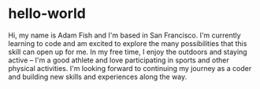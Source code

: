 # hello-world
Hi, my name is Adam Fish and I'm based in San Francisco. I'm currently learning to code and am excited to explore the many possibilities that this skill can open up for me. In my free time, I enjoy the outdoors and staying active – I'm a good athlete and love participating in sports and other physical activities. I'm looking forward to continuing my journey as a coder and building new skills and experiences along the way.

